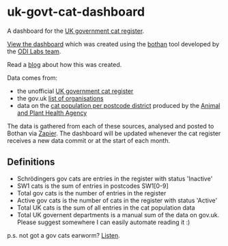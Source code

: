 # uk-govt-cat-dashboard
A dashboard for the [UK government cat register](https://peterkwells.github.io/uk-government-cats/).

[View the dashboard](https://peterkwells.github.io/uk-govt-cat-dashboard/ukgovcats.html) which was created using the [bothan](https://bothan.io/) tool developed by the [ODI Labs team](https://theodi.org/labs).

Read a [blog](https://medium.com/@peterkwells/gov-cats-f143d4a7407b#.mx9junxy7) about how this was created.

Data comes from:

+ the unofficial [UK government cat register](https://peterkwells.github.io/uk-government-cats/)
+ the gov.uk [list of organisations](https://www.gov.uk/government/organisations)
+ data on the [cat population per postcode district](https://data.gov.uk/dataset/cat-population-per-postcode-district) produced by the [Animal and Plant Health Agency](https://www.gov.uk/government/organisations/animal-and-plant-health-agency)

The data is gathered from each of these sources, analysed and posted to Bothan via [Zapier](https://zapier.com). The dashboard will be updated whenever the cat register receives a new data commit or at the start of each month.

## Definitions

+ Schrödingers gov cats are entries in the register with status 'Inactive'
+ SW1 cats is the sum of entries in postcodes SW1[0-9]
+ Total gov cats is the number of entries in the register
+ Active gov cats is the number of cats in the register with status 'Active'
+ Total UK cats is the sum of all entries in the cat population data
+ Total UK governent departments is a manual sum of the data on gov.uk. Please suggest somewhere I can easily automate reading it :)


p.s. not got a gov cats earworm? [Listen](https://www.youtube.com/watch?v=mcUza_wWCfA).
